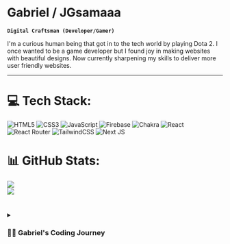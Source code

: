 #  Gabriel / JGsamaaa

**`Digital Craftsman (Developer/Gamer)`**

I'm a curious human being that got in to the tech world by playing Dota 2. I once wanted to be a game developer but I found joy in making websites with beautiful designs.
Now currently sharpening my skills to deliver more user friendly websites.
 

---




# 💻 Tech Stack:
![HTML5](https://img.shields.io/badge/html5-%23E34F26.svg?style=for-the-badge&logo=html5&logoColor=white) ![CSS3](https://img.shields.io/badge/css3-%231572B6.svg?style=for-the-badge&logo=css3&logoColor=white) ![JavaScript](https://img.shields.io/badge/javascript-%23323330.svg?style=for-the-badge&logo=javascript&logoColor=%23F7DF1E) ![Firebase](https://img.shields.io/badge/firebase-%23039BE5.svg?style=for-the-badge&logo=firebase) ![Chakra](https://img.shields.io/badge/chakra-%234ED1C5.svg?style=for-the-badge&logo=chakraui&logoColor=white) ![React](https://img.shields.io/badge/react-%2320232a.svg?style=for-the-badge&logo=react&logoColor=%2361DAFB) ![React Router](https://img.shields.io/badge/React_Router-CA4245?style=for-the-badge&logo=react-router&logoColor=white) ![TailwindCSS](https://img.shields.io/badge/tailwindcss-%2338B2AC.svg?style=for-the-badge&logo=tailwind-css&logoColor=white) ![Next JS](https://img.shields.io/badge/Next-black?style=for-the-badge&logo=next.js&logoColor=white)
# 📊 GitHub Stats:
![](https://github-readme-streak-stats.herokuapp.com/?user=jgsamaaa&theme=dark&hide_border=false)<br/>
![](https://github-readme-stats.vercel.app/api/top-langs/?username=jgsamaaa&theme=dark&hide_border=false&include_all_commits=false&count_private=false&layout=compact)


#

<details>
 <summary><h3>👨‍💻 Gabriel's Coding Journey</h3></summary>
   I started my coding journey as a Dota 2 player. I got really addicted to Dota 2 that I wanted to become  pro at it but the luck is not on my side as I was stuck on 7k MMR, I just didn't have the talent that the other players have. So I decided to shift my interest in Game development and wanted to work as a game developer and hopefully one day work for Valve and help develop Dota 2, but as I got in the tech world my interest shift to Web development. One time I ended up helping my friend make a website using HTML, CSS  and JavaScript, after we made that project I asked him to teach me more about CSS as I already have knowledge about HTML and Javascript(HTML I learned during my highschool, Javascript learned by watching UDEMY).My CSS skills that time is just pretty bad so he taught what he learned about CSS and the rest is history no just kidding I still suck at CSS. CSS opened my mind in the world of designs that really got me in Web devepment. As of now I code mostly every day, getting better day by day. Cheers!

---
[![](https://visitcount.itsvg.in/api?id=jgsamaaa&icon=0&color=0)](https://visitcount.itsvg.in)
